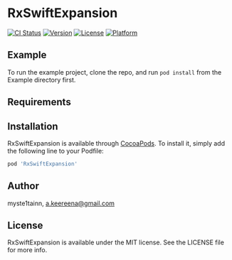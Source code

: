 # RxSwiftExpansion

[![CI Status](https://img.shields.io/travis/myste1tainn/RxSwiftExpansion.svg?style=flat)](https://travis-ci.org/myste1tainn/RxSwiftExpansion)
[![Version](https://img.shields.io/cocoapods/v/RxSwiftExpansion.svg?style=flat)](https://cocoapods.org/pods/RxSwiftExpansion)
[![License](https://img.shields.io/cocoapods/l/RxSwiftExpansion.svg?style=flat)](https://cocoapods.org/pods/RxSwiftExpansion)
[![Platform](https://img.shields.io/cocoapods/p/RxSwiftExpansion.svg?style=flat)](https://cocoapods.org/pods/RxSwiftExpansion)

## Example

To run the example project, clone the repo, and run `pod install` from the Example directory first.

## Requirements

## Installation

RxSwiftExpansion is available through [CocoaPods](https://cocoapods.org). To install
it, simply add the following line to your Podfile:

```ruby
pod 'RxSwiftExpansion'
```

## Author

myste1tainn, a.keereena@gmail.com

## License

RxSwiftExpansion is available under the MIT license. See the LICENSE file for more info.
